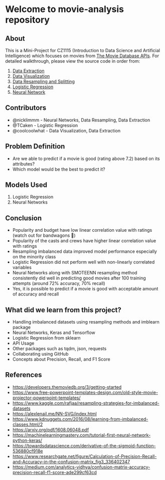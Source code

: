 # Welcome to movie-analysis repository

## About

This is a Mini-Project for CZ1115 (Introduction to Data Science and Artificial Intelligence) which focuses on movies from [The Movie Database APIs](https://developers.themoviedb.org/3/getting-started). For detailed walkthrough, please view the source code in order from:

1. [Data Extraction](https://github.com/nicklimmm/movie-analysis/blob/main/data-extraction.ipynb)
2. [Data Visualization](https://github.com/nicklimmm/movie-analysis/blob/main/data-visualization.ipynb)
3. [Data Resampling and Splitting](https://github.com/nicklimmm/movie-analysis/blob/main/data-resampling-and-splitting.ipynb)
4. [Logistic Regression](https://github.com/nicklimmm/movie-analysis/blob/main/logistic-regression.ipynb)
5. [Neural Network](https://github.com/nicklimmm/movie-analysis/blob/main/neural-network.ipynb)
  
## Contributors

- @nicklimmm - Neural Networks, Data Resampling, Data Extraction
- @TCaken - Logistic Regression
- @coolcoolwhat - Data Visualization, Data Extraction

## Problem Definition

- Are we able to predict if a movie is good (rating above 7.2) based on its attributes?
- Which model would be the best to predict it?

## Models Used

1. Logistic Regression
2. Neural Networks

## Conclusion

- Popularity and budget have low linear correlation value with ratings (watch out for bandwagons 🤣)
- Popularity of the casts and crews have higher linear correlation value with ratings
- Resampling imbalanced data improved model performance especially on the minority class
- Logistic Regression did not perform well with non-linearly correlated variables
- Neural Networks along with SMOTEENN resampling method consistently did well in predicting good movies after 100 training attempts (around 72% accuracy, 70% recall)
- Yes, it is possible to predict if a movie is good with acceptable amount of accuracy and recall

## What did we learn from this project?

- Handling imbalanced datasets using resampling methods and imblearn package
- Neural Networks, Keras and Tensorflow
- Logistic Regression from sklearn
- API Usage
- Other packages such as tqdm, json, requests
- Collaborating using GitHub
- Concepts about Precision, Recall, and F1 Score

## References

- <https://developers.themoviedb.org/3/getting-started>
- <https://www.free-powerpoint-templates-design.com/old-style-movie-projector-powerpoint-templates/>
- <https://www.kaggle.com/rafjaa/resampling-strategies-for-imbalanced-datasets>
- <https://alexlenail.me/NN-SVG/index.html>
- <https://www.kdnuggets.com/2016/08/learning-from-imbalanced-classes.html/2>
- <https://arxiv.org/pdf/1608.06048.pdf>
- <https://machinelearningmastery.com/tutorial-first-neural-network-python-keras/>
- <https://towardsdatascience.com/derivative-of-the-sigmoid-function-536880cf918e>
- <https://www.researchgate.net/figure/Calculation-of-Precision-Recall-and-Accuracy-in-the-confusion-matrix_fig3_336402347>
- <https://medium.com/analytics-vidhya/confusion-matrix-accuracy-precision-recall-f1-score-ade299cf63cd>
